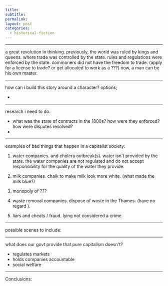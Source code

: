 ```yaml
---
title: 
subtitle:
permalink:
layout: post
categories: 
  - historical-fiction
---
```


<!-- 
a historical fiction story about living in 1800-1900s london.
where capitalism is the most recent 'big idea'.
a revolution has occured. down with the kings and queens.
now we have freedom.

and the city is a place of chaos and opportunity.

the main point of this story is to show how scary true capitalism can be.
pure competition. economic darwinism.
where the strong survive
-->


<!-- 
ill need quotes from famous economists?
along the lines of; 
- the goal of capitalism is financial democracy.
- capitalism is the best system for allocating resources.
- people are __rewarded for their contributions to society__, with a token, we call this money. they are __free__ to spend that token as they see fit.
- 
 -->

***

a great revolution in thinking.
previously, the world was ruled by kings and queens.
where trade was controlled by the state.
rules and regulations were enforced by the state.
commoners did not have the freedom to trade.
(apply for a license to trade? or get allocated to work as a ???)
now, a man can be his own master.

***

how can i build this story around a character?
options;

- 

***

research i need to do.

- what was the state of contracts in the 1800s? how were they enforced? how were disputes resolved?
- 

***

examples of bad things that happen in a capitalist society:

1. water companies. and cholera outbreak(s). water isn't provided by the state. the water companies are not regulated and do not accept responsibility for the quality of the water they provide.

2. milk companies. chalk to make milk look more white. (what made the milk blue?)

3. monopoly of ???

4. waste removal companies. dispose of waste in the Thames. (have no regard ). 

5. liars and cheats / fraud. lying not considered a crime.

***
possible scenes to include:


***

what does our govt provide that pure capitalism doesn't?
- regulates markets
- holds companies accountable
- social welfare


***

Conclusions:

